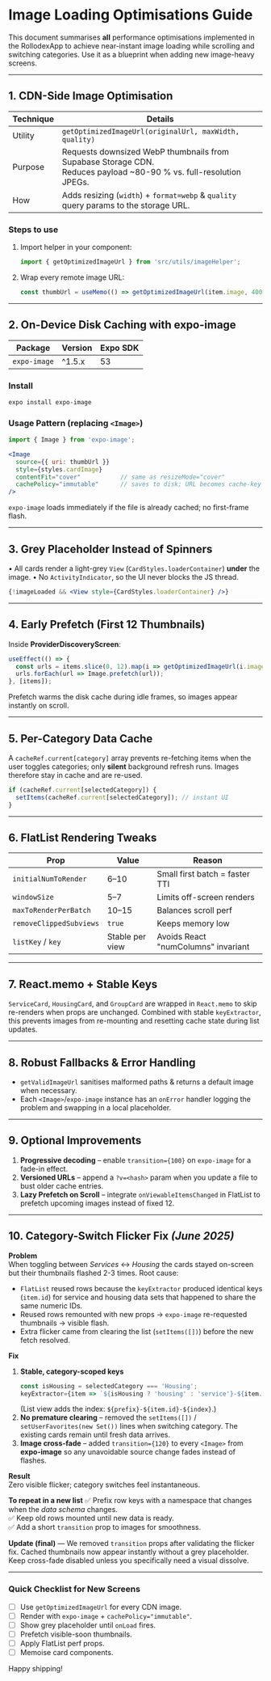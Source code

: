 # Image Loading Optimisations Guide

This document summarises **all** performance optimisations implemented in the RollodexApp to achieve near-instant image loading while scrolling and switching categories.
Use it as a blueprint when adding new image-heavy screens.

---

## 1. CDN-Side Image Optimisation

| Technique | Details |
|-----------|---------|
| Utility   | `getOptimizedImageUrl(originalUrl, maxWidth, quality)` |
| Purpose   | Requests downsized WebP thumbnails from Supabase Storage CDN.<br>Reduces payload ~80-90 % vs. full-resolution JPEGs. |
| How       | Adds resizing (`width`) + `format=webp` & `quality` query params to the storage URL. |

### Steps to use
1. Import helper in your component:
   ```js
   import { getOptimizedImageUrl } from 'src/utils/imageHelper';
   ```
2. Wrap every remote image URL:
   ```js
   const thumbUrl = useMemo(() => getOptimizedImageUrl(item.image, 400, 70), [item.image]);
   ```

---

## 2. On-Device Disk Caching with **expo-image**

| Package  | Version | Expo SDK |
|----------|---------|----------|
| `expo-image` | ^1.5.x | 53 |

### Install
```bash
expo install expo-image
```

### Usage Pattern (replacing `<Image>`)
```jsx
import { Image } from 'expo-image';

<Image
  source={{ uri: thumbUrl }}
  style={styles.cardImage}
  contentFit="cover"           // same as resizeMode="cover"
  cachePolicy="immutable"      // saves to disk; URL becomes cache-key
/>
```
`expo-image` loads immediately if the file is already cached; no first-frame flash.

---

## 3. Grey Placeholder Instead of Spinners

• All cards render a light-grey `View` (`CardStyles.loaderContainer`) **under** the image.
• No `ActivityIndicator`, so the UI never blocks the JS thread.

```jsx
{!imageLoaded && <View style={CardStyles.loaderContainer} />}
```

---

## 4. Early Prefetch (First 12 Thumbnails)

Inside **ProviderDiscoveryScreen**:
```js
useEffect(() => {
  const urls = items.slice(0, 12).map(i => getOptimizedImageUrl(i.image, 400, 70));
  urls.forEach(url => Image.prefetch(url));
}, [items]);
```
Prefetch warms the disk cache during idle frames, so images appear instantly on scroll.

---

## 5. Per-Category Data Cache

A `cacheRef.current[category]` array prevents re-fetching items when the user toggles categories; only **silent** background refresh runs.
Images therefore stay in cache and are re-used.

```js
if (cacheRef.current[selectedCategory]) {
  setItems(cacheRef.current[selectedCategory]); // instant UI
}
```

---

## 6. FlatList Rendering Tweaks

| Prop | Value | Reason |
|------|-------|--------|
| `initialNumToRender` | 6–10 | Small first batch = faster TTI |
| `windowSize`         | 5–7 | Limits off-screen renders |
| `maxToRenderPerBatch`| 10–15 | Balances scroll perf |
| `removeClippedSubviews` | `true` | Keeps memory low |
| `listKey` / `key`      | Stable per view | Avoids React "numColumns" invariant |

---

## 7. React.memo + Stable Keys

`ServiceCard`, `HousingCard`, and `GroupCard` are wrapped in `React.memo` to skip re-renders when props are unchanged.
Combined with stable `keyExtractor`, this prevents images from re-mounting and resetting cache state during list updates.

---

## 8. Robust Fallbacks & Error Handling

* `getValidImageUrl` sanitises malformed paths & returns a default image when necessary.
* Each `<Image>`/`expo-image` instance has an `onError` handler logging the problem and swapping in a local placeholder.

---

## 9. Optional Improvements

1. **Progressive decoding** – enable `transition={100}` on `expo-image` for a fade-in effect.
2. **Versioned URLs** – append a `?v=<hash>` param when you update a file to bust older cache entries.
3. **Lazy Prefetch on Scroll** – integrate `onViewableItemsChanged` in FlatList to prefetch upcoming images instead of fixed 12.

---

## 10. Category-Switch Flicker Fix *(June 2025)*

**Problem**  
When toggling between *Services* ↔ *Housing* the cards stayed on-screen but their thumbnails flashed 2-3 times. Root cause:

* `FlatList` reused rows because the `keyExtractor` produced identical keys (`item.id`) for service and housing data sets that happened to share the same numeric IDs.
* Reused rows remounted with new props → `expo-image` re-requested thumbnails → visible flash.
* Extra flicker came from clearing the list (`setItems([])`) before the new fetch resolved.

**Fix**
1. **Stable, category-scoped keys**
   ```js
   const isHousing = selectedCategory === 'Housing';
   keyExtractor={item => `${isHousing ? 'housing' : 'service'}-${item.id}`}
   ```
   (List view adds the index: ``${prefix}-${item.id}-${index}``.)
2. **No premature clearing** – removed the `setItems([])` / `setUserFavorites(new Set())` lines when switching category. The existing cards remain until fresh data arrives.
3. **Image cross-fade** – added `transition={120}` to every `<Image>` from **expo-image** so any unavoidable source change fades instead of flashes.

**Result**  
Zero visible flicker; category switches feel instantaneous.

**To repeat in a new list**
✅ Prefix row keys with a namespace that changes when the *data schema* changes.  
✅ Keep old rows mounted until new data is ready.  
✅ Add a short `transition` prop to images for smoothness.

**Update (final)** — We removed `transition` props after validating the flicker fix. Cached thumbnails now appear instantly without a grey placeholder. Keep cross-fade disabled unless you specifically need a visual dissolve.

---

### Quick Checklist for New Screens
- [ ] Use `getOptimizedImageUrl` for every CDN image.
- [ ] Render with `expo-image` + `cachePolicy="immutable"`.
- [ ] Show grey placeholder until `onLoad` fires.
- [ ] Prefetch visible-soon thumbnails.
- [ ] Apply FlatList perf props.
- [ ] Memoise card components.

Happy shipping!
